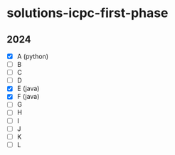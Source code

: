 # solutions-icpc-first-phase

## 2024

- [x] A (python)
- [ ] B
- [ ] C
- [ ] D
- [x] E (java)
- [x] F (java)
- [ ] G
- [ ] H
- [ ] I
- [ ] J
- [ ] K
- [ ] L
